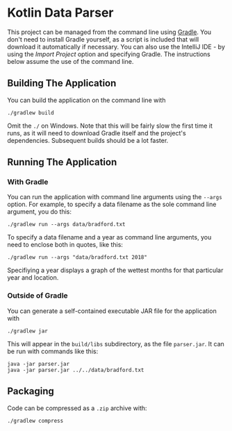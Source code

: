 # Kotlin Data Parser

This project can be managed from the command line using [Gradle][1].
You don't need to install Gradle yourself, as a script is included that
will download it automatically if necessary.  You can also use
the IntelliJ IDE - by using the *Import Project* option and specifying
Gradle.  The instructions below assume the use of the command line.



## Building The Application

You can build the application on the command line with

    ./gradlew build

Omit the `./` on Windows.  Note that this will be fairly slow the first
time it runs, as it will need to download Gradle itself and the project's
dependencies.  Subsequent builds should be a lot faster.

## Running The Application

### With Gradle

You can run the application with command line arguments using the `--args` option.  For example, to specify a data filename as the sole
command line argument, you do this:

    ./gradlew run --args data/bradford.txt

To specify a data filename and a year as command line arguments, you
need to enclose both in quotes, like this:

    ./gradlew run --args "data/bradford.txt 2018"

Specifiying a year displays a graph of the wettest months for that particular year and location.

### Outside of Gradle

You can generate a self-contained executable JAR file for the application
with

    ./gradlew jar

This will appear in the `build/libs` subdirectory, as the file `parser.jar`.
It can be run with commands like this:

    java -jar parser.jar
    java -jar parser.jar ../../data/bradford.txt

## Packaging

Code can be compressed as a `.zip` archive with:

    ./gradlew compress

[1]: https://gradle.org
